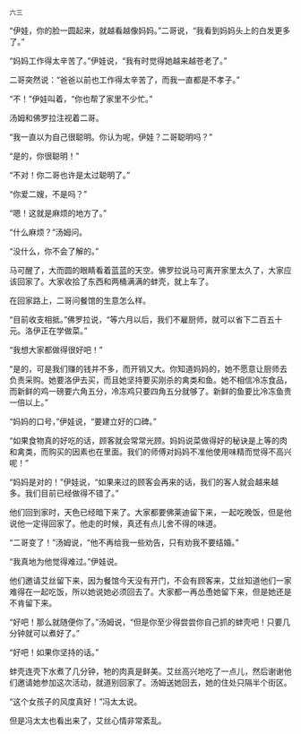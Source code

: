     六三 

   “伊娃，你的脸一圆起来，就越看越像妈妈。”二哥说，“我看到妈妈头上的白发更多了。”

   “妈妈工作得太辛苦了。”伊娃说，“我有时觉得她越来越苍老了。”

   二哥突然说：“爸爸以前也工作得太辛苦了，而我一直都是不孝子。”

   “不！”伊娃叫着，“你也帮了家里不少忙。”

   汤姆和佛罗拉注视着二哥。

   “我一直以为自己很聪明。你认为呢，伊娃？二哥聪明吗？”

   “是的，你很聪明！”

   “不对！你二哥也许是太过聪明了。”

   “你爱二嫂，不是吗？”

   “嗯！这就是麻烦的地方了。”

   “什么麻烦？”汤姆问。

   “没什么，你不会了解的。”

   马可醒了，大而圆的眼睛看着蓝蓝的天空。佛罗拉说马可离开家里太久了，大家应该回家了。大家收拾了东西和两桶满满的蚌壳，就上车了。

   在回家路上，二哥问餐馆的生意怎么样。

   “目前收支相抵。”佛罗拉说，“等六月以后，我们不雇厨师，就可以省下二百五十元。洛伊正在学做菜。”

   “我想大家都做得很好吧！”

   “是的，可是我们赚的钱并不多，而开销又大。你知道妈妈的，她不愿意让厨师去负责采购。她要洛伊去买，而且她坚持要买刚杀的禽类和鱼。她不相信冷冻食品，而新鲜的鸡一磅要六角五分，冷冻鸡只要四角五分就够了。新鲜的鱼要比冷冻鱼贵一倍以上。”

   “妈妈的口号，”伊娃说，“要建立好的口碑。”

   “如果食物真的好吃的话，顾客就会常常光顾。妈妈说菜做得好的秘诀是上等的肉和禽类，而购买的因素也在里面。我们的师傅对妈妈不准他使用味精而觉得不高兴呢！”

   “妈妈是对的！”伊娃说，“如果来过的顾客会再来的话，我们的客人就会越来越多。我们目前已经做得不错了。”

   他们回到家时，天色已经暗下来了。大家都要佛莱迪留下来，一起吃晚饭，但是他说他一定得回家了。他走的时候，真还有点儿舍不得的味道。

   “二哥变了！”汤姆说，“他不再给我一些劝告，只有劝我不要结婚。”

   “我真地为他觉得难过。”伊娃说。

   他们邀请艾丝留下来，因为餐馆今天没有开门，不会有顾客来，艾丝知道他们一家难得在一起吃饭，所以她说她必须回去了。大家都一再怂恿她留下来，但是她还是不肯留下来。

   “好吧！那么就随便你了。”汤姆说，“但是你至少得尝尝你自己抓的蚌壳吧！只要几分钟就可以煮好了。”

   “好吧！如果你坚持的话。”

   蚌壳连壳下水煮了几分钟，牠的肉真是鲜美。艾丝高兴地吃了一点儿，然后谢谢他们邀请她参加这次活动，就道别回家了。汤姆送她回去，她的住处只隔半个街区。

   “这个女孩子的风度真好！”冯太太说。

   但是冯太太也看出来了，艾丝心情非常紊乱。

